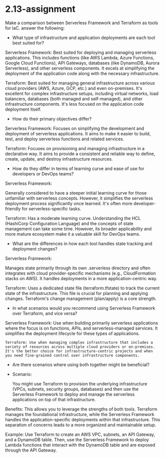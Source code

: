 # 2.13-assignment

Make a comparison between Serverless Framework and Terraform as tools for IaC. answer the following:
- What type of infrastructure and application deployments are each tool best suited for?

Serverless Framework:
 Best suited for deploying and managing serverless applications. This includes functions (like AWS Lambda, Azure Functions, Google Cloud Functions), API Gateways, databases (like DynamoDB, Aurora Serverless), and other serverless components.  It excels at simplifying the deployment of the application code along with the necessary infrastructure.  

  Terraform: Best suited for managing general infrastructure across various cloud providers (AWS, Azure, GCP, etc.) and even on-premises.  It's excellent for complex infrastructure setups, including virtual networks, load balancers, databases (both managed and self-managed), and other infrastructure components.  It's less focused on the application code deployment itself.   

- How do their primary objectives differ?

Serverless Framework:
 Focuses on simplifying the development and deployment of serverless applications.  It aims to make it easier to build, test, and deploy serverless functions and related services.  

  Terraform: Focuses on provisioning and managing infrastructure in a declarative way.  It aims to provide a consistent and reliable way to define, create, update, and destroy infrastructure resources.   

- How do they differ in terms of learning curve and ease of use for developers or DevOps teams?

Serverless Framework:

 Generally considered to have a steeper initial learning curve for those unfamiliar with serverless concepts. However, it simplifies the serverless deployment process significantly once learned.  It's often more developer-friendly for serverless-specific tasks.

  Terraform:  Has a moderate learning curve.  Understanding the HCL (HashiCorp Configuration Language) and the concepts of state management can take some time.  However, its broader applicability and more mature ecosystem make it a valuable skill for DevOps teams.   
  
- What are the differences in how each tool handles state tracking and deployment changes?

Serverless Framework:

 Manages state primarily through its own .serverless directory and often integrates with cloud provider-specific mechanisms (e.g., CloudFormation stacks on AWS). It handles deployments in a more application-centric way.

Terraform:  Uses a dedicated state file (terraform.tfstate) to track the current state of the infrastructure.  This file is crucial for planning and applying changes.  Terraform's change management (plan/apply) is a core strength.   

- In what scenarios would you recommend using Serverless Framework over Terraform, and vice versa?

Serverless Framework:
 Use when building primarily serverless applications where the focus is on functions, APIs, and serverless-managed services. It simplifies the deployment lifecycle for these types of applications.  

    Terraform: Use when managing complex infrastructure that includes a variety of resources across multiple cloud providers or on-premises.  It's the better choice for infrastructure-centric projects and when you need fine-grained control over infrastructure components.

- Are there scenarios where using both together might be beneficial?

- Scenario:

  You might use Terraform to provision the underlying infrastructure (VPCs, subnets, security groups, databases) and then use the Serverless Framework to deploy and manage the serverless applications on top of that infrastructure.

Benefits: This allows you to leverage the strengths of both tools. Terraform manages the foundational infrastructure, while the Serverless Framework handles the application-specific deployments within that infrastructure.  This separation of concerns leads to a more organized and maintainable setup.

  Example:  Use Terraform to create an AWS VPC, subnets, an API Gateway, and a DynamoDB table. Then, use the Serverless Framework to deploy Lambda functions that interact with the DynamoDB table and are exposed through the API Gateway.   
